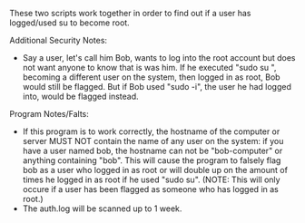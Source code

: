 These two scripts work together in order to find out if a user has logged/used su to become root.

Additional Security Notes:
- Say a user, let's call him Bob, wants to log into the root account but does not want anyone to know that is was him. If he executed "sudo su <another user>", becoming a different user on the system, then logged in as root, Bob would still be flagged. But if Bob used "sudo -i", the user he had logged into, would be flagged instead.

Program Notes/Falts:
- If this program is to work correctly, the hostname of the computer or server MUST NOT contain the name of any user on the system: if you have a user named bob, the hostname can not be "bob-computer" or anything containing "bob". This will cause the program to falsely flag bob as a user who logged in as root or will double up on the amount of times he logged in as root if he used "sudo su". (NOTE: This will only occure if a user has been flagged as someone who has logged in as root.)	
- The auth.log will be scanned up to 1 week.
